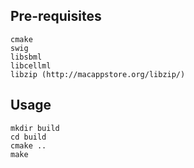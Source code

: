  ## Pre-requisites
    cmake
    swig
    libsbml
    libcellml
    libzip (http://macappstore.org/libzip/)
    
## Usage 
    mkdir build
    cd build
    cmake ..
    make
    

   

